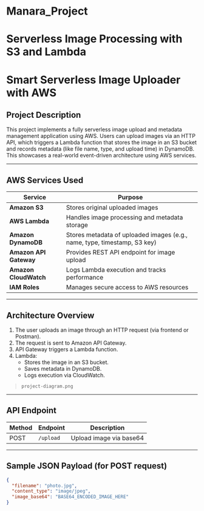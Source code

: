 # Manara_Project
# Serverless Image Processing with S3 and Lambda
# Smart Serverless Image Uploader with AWS

## Project Description

This project implements a fully serverless image upload and metadata management application using AWS. Users can upload images via an HTTP API, which triggers a Lambda function that stores the image in an S3 bucket and records metadata (like file name, type, and upload time) in DynamoDB. This showcases a real-world event-driven architecture using AWS services.

---

##  AWS Services Used

| Service              | Purpose                                                                 |
|----------------------|-------------------------------------------------------------------------|
| **Amazon S3**         | Stores original uploaded images                                          |
| **AWS Lambda**        | Handles image processing and metadata storage                           |
| **Amazon DynamoDB**   | Stores metadata of uploaded images (e.g., name, type, timestamp, S3 key)|
| **Amazon API Gateway**| Provides REST API endpoint for image upload                             |
| **Amazon CloudWatch** | Logs Lambda execution and tracks performance                            |
| **IAM Roles**         | Manages secure access to AWS resources                                  |

---

##  Architecture Overview

1. The user uploads an image through an HTTP request (via frontend or Postman).
2. The request is sent to Amazon API Gateway.
3. API Gateway triggers a Lambda function.
4. Lambda:
   - Stores the image in an S3 bucket.
   - Saves metadata in DynamoDB.
   - Logs execution via CloudWatch.

> `project-diagram.png`

---

## API Endpoint

| Method | Endpoint    | Description               |
|--------|-------------|---------------------------|
| POST   | `/upload`   | Upload image via base64   |

---

## Sample JSON Payload (for POST request)

```json
{
  "filename": "photo.jpg",
  "content_type": "image/jpeg",
  "image_base64": "BASE64_ENCODED_IMAGE_HERE"
}
